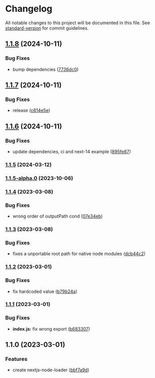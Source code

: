 # Changelog

All notable changes to this project will be documented in this file. See [standard-version](https://github.com/conventional-changelog/standard-version) for commit guidelines.

## [1.1.8](https://github.com/eisberg-labs/nextjs-node-loader/compare/v1.1.7...v1.1.8) (2024-10-11)


### Bug Fixes

* bump dependencies ([7736dc0](https://github.com/eisberg-labs/nextjs-node-loader/commit/7736dc021513f5f32cd36db5ef295ee9fbab69d7))

## [1.1.7](https://github.com/eisberg-labs/nextjs-node-loader/compare/v1.1.6...v1.1.7) (2024-10-11)


### Bug Fixes

* release ([c814e5e](https://github.com/eisberg-labs/nextjs-node-loader/commit/c814e5e4998697e348568a19271bac2a06b045a1))

## [1.1.6](https://github.com/eisberg-labs/nextjs-node-loader/compare/v1.1.5...v1.1.6) (2024-10-11)


### Bug Fixes

* update dependencies, ci and next-14 example ([895fe87](https://github.com/eisberg-labs/nextjs-node-loader/commit/895fe872ffd0f4f720074d119260ed1d0ab941c2))

### [1.1.5](https://github.com/eisberg-labs/nextjs-node-loader/compare/v1.1.5-alpha.0...v1.1.5) (2024-03-12)

### [1.1.5-alpha.0](https://github.com/eisberg-labs/nextjs-node-loader/compare/v1.1.4...v1.1.5-alpha.0) (2023-10-06)

### [1.1.4](https://github.com/eisberg-labs/nextjs-node-loader/compare/v1.1.3...v1.1.4) (2023-03-08)


### Bug Fixes

* wrong order of outputPath cond ([07e34eb](https://github.com/eisberg-labs/nextjs-node-loader/commit/07e34ebe76604223ee032b8c98491a01f87aa49e))

### [1.1.3](https://github.com/eisberg-labs/nextjs-node-loader/compare/v1.1.2...v1.1.3) (2023-03-08)


### Bug Fixes

* fixes a unportable root path for native node modules ([dcb44c2](https://github.com/eisberg-labs/nextjs-node-loader/commit/dcb44c2b29179dfbe38c12ce5cecbd343bfc6cc6))

### [1.1.2](https://github.com/eisberg-labs/nextjs-node-loader/compare/v1.1.1...v1.1.2) (2023-03-01)


### Bug Fixes

* fix hardcoded value ([b79b24a](https://github.com/eisberg-labs/nextjs-node-loader/commit/b79b24a95407b2463b77b0b1e57d94a87191b086))

### [1.1.1](https://github.com/eisberg-labs/nextjs-node-loader/compare/v1.1.0...v1.1.1) (2023-03-01)


### Bug Fixes

* **index.js:** fix wrong export ([b683307](https://github.com/eisberg-labs/nextjs-node-loader/commit/b6833075e01e85aac348889c1cefa739ee280295))

## 1.1.0 (2023-03-01)


### Features

* create nextjs-node-loader ([bbf7a9d](https://github.com/eisberg-labs/nextjs-node-loader/commit/bbf7a9dcfd7220e29782032eb105669574839d26))
